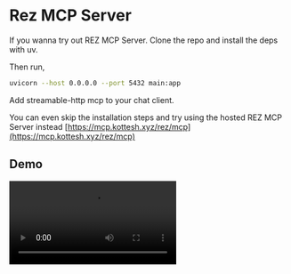 # Rez MCP Server

If you wanna try out REZ MCP Server. Clone the repo and install the deps with uv.

Then run,
```bash
uvicorn --host 0.0.0.0 --port 5432 main:app
```

Add streamable-http mcp to your chat client.

You can even skip the installation steps and try using the hosted REZ MCP Server instead [https://mcp.kottesh.xyz/rez/mcp](https://mcp.kottesh.xyz/rez/mcp)

## Demo

<video width=auto height=auto controls>
    <source src="https://cdn.kottesh.xyz/f/2025-10-03_22-48-11.mp4" type="video/mp4">
</video>
